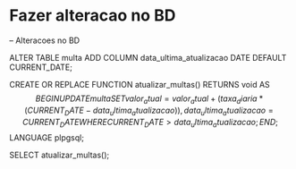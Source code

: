# Fazer alteracao no BD

– Alteracoes no BD


ALTER TABLE multa ADD COLUMN data_ultima_atualizacao DATE DEFAULT CURRENT_DATE;

CREATE OR REPLACE FUNCTION atualizar_multas()
RETURNS void AS $$
BEGIN
    UPDATE multa
    SET valor_atual = valor_atual + (taxa_diaria * (CURRENT_DATE - data_ultima_atualizacao)),
        data_ultima_atualizacao = CURRENT_DATE
    WHERE CURRENT_DATE > data_ultima_atualizacao;
END;
$$ LANGUAGE plpgsql;

SELECT atualizar_multas();

